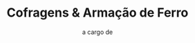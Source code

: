 ---
title: Cofragens & Armação de Ferro
description: Eduardo Silva e a minha equipa de profissionais, somos especialistas nos sectores da Cofragem e Armação de Ferro para estruturas de betão armado, no Algarve.
subtitle: a cargo de

class: "landing-page" #default landing-page
background: "/media/headers/headerDefault.jpg"
homepage_video: /media/videoInicial.mp4
---